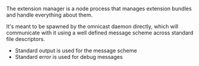 The extension manager is a node process that manages extension bundles and handle everything about them.

It's meant to be spawned by the omnicast daemon directly, which will communicate with it using a well defined message scheme across standard file descriptors.

- Standard output is used for the message scheme
- Standard error is used for debug messages
